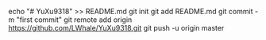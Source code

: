 echo "# YuXu9318" >> README.md
git init
git add README.md
git commit -m "first commit"
git remote add origin https://github.com/LWhale/YuXu9318.git
git push -u origin master
